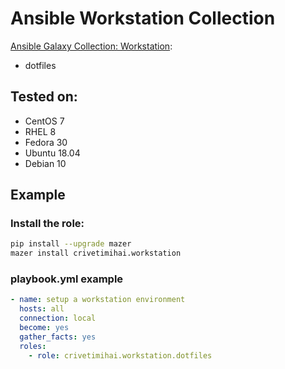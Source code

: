 Ansible Workstation Collection
==============================

[Ansible Galaxy Collection: Workstation](https://galaxy.ansible.com/crivetimihai/workstation):

- dotfiles

Tested on:
----------

- CentOS 7
- RHEL 8
- Fedora 30
- Ubuntu 18.04
- Debian 10

Example
-------

### Install the role:

```bash
pip install --upgrade mazer
mazer install crivetimihai.workstation
```


### playbook.yml example

```yaml
- name: setup a workstation environment
  hosts: all
  connection: local
  become: yes
  gather_facts: yes
  roles:
    - role: crivetimihai.workstation.dotfiles
```

